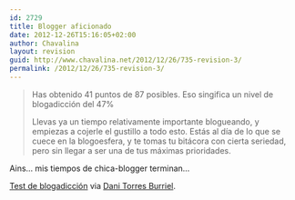 ```yaml
---
id: 2729
title: Blogger aficionado
date: 2012-12-26T15:16:05+02:00
author: Chavalina
layout: revision
guid: http://www.chavalina.net/2012/12/26/735-revision-3/
permalink: /2012/12/26/735-revision-3/
---
```

> Has obtenido 41 puntos de 87 posibles. Eso singifica un nivel de blogadicci&oacute;n del 47%
> 
> Llevas ya un tiempo relativamente importante blogueando, y empiezas a cojerle el gustillo a todo esto. Estás al d&iacute;a de lo que se cuece en la blogoesfera, y te tomas tu bitácora con cierta seriedad, pero sin llegar a ser una de tus máximas prioridades.

Ains… mis tiempos de chica-blogger terminan…

<a href="http://javimoya.com/blog/especial/blog-o-test/index.htm" target="_blank">Test de blogadicci&oacute;n</a> via <a href="http://www.torresburriel.com/weblog/2006/09/05/blogger-experimentado/" target="_blank">Dani Torres Burriel</a>.